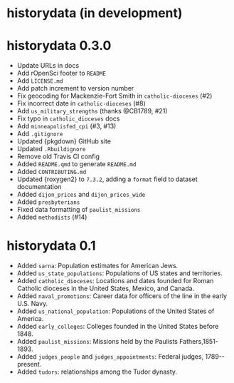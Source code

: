 # historydata (in development)

# historydata 0.3.0

-   Update URLs in docs
-   Add rOpenSci footer to `README`
-   Add `LICENSE.md`
-   Add patch increment to version number
-   Fix geocoding for Mackenzie-Fort Smith in `catholic-dioceses` (#2)
-   Fix incorrect date in `catholic-dioceses` (#8)
-   Add `us_military_strengths` (thanks @CB1789, #21)
-   Fix typo in `catholic_dioceses` docs
-   Add `minneapolisfed_cpi` (#3, #13)
-   Add `.gitignore`
-   Updated {pkgdown} GitHub site
-   Updated `.Rbuildignore`
-   Remove old Travis CI config
-   Added `README.qmd` to generate `README.md`
-   Added `CONTRIBUTING.md`
-   Updated {roxygen2} to `7.3.2`, adding a `format` field to dataset documentation
-   Added `dijon_prices` and `dijon_prices_wide`
-   Added `presbyterians`
-   Fixed data formatting of `paulist_missions`
-   Added `methodists` (#14)

# historydata 0.1

-   Added `sarna`: Population estimates for American Jews.
-   Added `us_state_populations`: Populations of US states and territories.
-   Added `catholic_dioceses`: Locations and dates founded for Roman Catholic dioceses in the United States, Mexico, and Canada.
-   Added `naval_promotions`: Career data for officers of the line in the early U.S. Navy.
-   Added `us_national_population`: Populations of the United States of America.
-   Added `early_colleges`: Colleges founded in the United States before 1848.
-   Added `paulist_missions`: Missions held by the Paulists Fathers,1851-1893.
-   Added `judges_people` and `judges_appointments`: Federal judges, 1789--present.
-   Added `tudors`: relationships among the Tudor dynasty.
